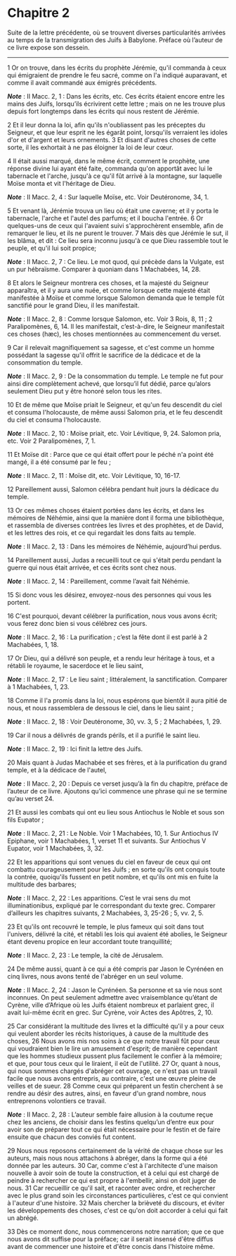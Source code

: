# Chapitre 2

Suite de la lettre précédente, où se trouvent diverses particularités arrivées au temps de la transmigration des Juifs à Babylone.
Préface où l’auteur de ce livre expose son dessein.

***

1 Or on trouve, dans les écrits du prophète Jérémie, qu'il commanda à ceux qui émigraient de prendre le feu sacré, comme on l'a indiqué auparavant, et comme il avait commandé aux émigrés précédents.

***Note*** :  II Macc. 2, 1 : Dans les écrits, etc. Ces écrits étaient encore entre les mains des Juifs, lorsqu’ils écrivirent cette lettre ; mais on ne les trouve plus depuis fort longtemps dans les écrits qui nous restent de Jérémie.

2 Et il leur donna la loi, afin qu'ils n'oubliassent pas les préceptes du Seigneur, et que leur esprit ne les égarât point, lorsqu'ils verraient les idoles d'or et d'argent et leurs ornements. 3 Et disant d'autres choses de cette sorte, il les exhortait à ne pas éloigner la loi de leur cœur.


4 Il était aussi marqué, dans le même écrit, comment le prophète, une réponse divine lui ayant été faite, commanda qu'on apportât avec lui le tabernacle et l'arche, jusqu'à ce qu'il fût arrivé à la montagne, sur laquelle Moïse monta et vit l'héritage de Dieu.

***Note*** :  II Macc. 2, 4 : Sur laquelle Moïse, etc. Voir Deutéronome, 34, 1.

5 Et venant là, Jérémie trouva un lieu où était une caverne; et il y porta le tabernacle, l'arche et l'autel des parfums; et il boucha l'entrée. 6 Or quelques-uns de ceux qui l'avaient suivi s'approchèrent ensemble, afin de remarquer le lieu, et ils ne purent le trouver. 7 Mais dès que Jérémie le sut, il les blâma, et dit : Ce lieu sera inconnu jusqu'à ce que Dieu rassemble tout le peuple, et qu'il lui soit propice;

***Note*** :  II Macc. 2, 7 : Ce lieu. Le mot quod, qui précède dans la Vulgate, est un pur hébraïsme. Comparer à quoniam dans 1 Machabées, 14, 28.

8 Et alors le Seigneur montrera ces choses, et la majesté du Seigneur apparaîtra, et il y aura une nuée, et comme lorsque cette majesté était manifestée à Moïse et comme lorsque Salomon demanda que le temple fût sanctifié pour le grand Dieu, il les manifestait.

***Note*** :  II Macc. 2, 8 : Comme lorsque Salomon, etc. Voir 3 Rois, 8, 11 ; 2 Paralipomènes, 6, 14. Il les manifestait, c’est-à-dire, le Seigneur manifestait ces choses (hæc), les choses mentionnées au commencement du verset.


9 Car il relevait magnifiquement sa sagesse, et c'est comme un homme possédant la sagesse qu'il offrit le sacrifice de la dédicace et de la consommation du temple.

***Note*** :  II Macc. 2, 9 : De la consommation du temple. Le temple ne fut pour ainsi dire complètement achevé, que lorsqu’il fut dédié, parce qu’alors seulement Dieu put y être honoré selon tous les rites.

10 Et de même que Moïse priait le Seigneur, et qu'un feu descendit du ciel et consuma l'holocauste, de même aussi Salomon pria, et le feu descendit du ciel et consuma l'holocauste.

***Note*** :  II Macc. 2, 10 : Moïse priait, etc. Voir Lévitique, 9, 24. Salomon pria, etc. Voir 2 Paralipomènes, 7, 1.

11 Et Moïse dit : Parce que ce qui était offert pour le péché n'a point été mangé, il a été consumé par le feu ;

***Note*** :  II Macc. 2, 11 : Moïse dit, etc. Voir Lévitique, 10, 16-17.

12 Pareillement aussi, Salomon célébra pendant huit jours la dédicace du temple.


13 Or ces mêmes choses étaient portées dans les écrits, et dans les mémoires de Néhémie, ainsi que la manière dont il forma une bibliothèque, et rassembla de diverses contrées les livres et des prophètes, et de David, et les lettres des rois, et ce qui regardait les dons faits au temple.

***Note*** :  II Macc. 2, 13 : Dans les mémoires de Néhémie, aujourd’hui perdus.

14 Pareillement aussi, Judas a recueilli tout ce qui s'était perdu pendant la guerre qui nous était arrivée, et ces écrits sont chez nous.

***Note*** :  II Macc. 2, 14 : Pareillement, comme l’avait fait Néhémie.

15 Si donc vous les désirez, envoyez-nous des personnes qui vous les portent.


16 C'est pourquoi, devant célébrer la purification, nous vous avons écrit; vous ferez donc bien si vous célébrez ces jours.

***Note*** :  II Macc. 2, 16 : La purification ; c’est la fête dont il est parlé à 2 Machabées, 1, 18.

17 Or Dieu, qui a délivré son peuple, et a rendu leur héritage à tous, et a rétabli le royaume, le sacerdoce et le lieu saint,

***Note*** :  II Macc. 2, 17 : Le lieu saint ; littéralement, la sanctification. Comparer à 1 Machabées, 1, 23.

18 Comme il l'a promis dans la loi, nous espérons que bientôt il aura pitié de nous, et nous rassemblera de dessous le ciel, dans le lieu saint ;

***Note*** :  II Macc. 2, 18 : Voir Deutéronome, 30, vv. 3, 5 ; 2 Machabées, 1, 29.

19 Car il nous a délivrés de grands périls, et il a purifié le saint lieu.

***Note*** :  II Macc. 2, 19 : Ici finit la lettre des Juifs.


20 Mais quant à Judas Machabée et ses frères, et à la purification du grand temple, et à la dédicace de l'autel,

***Note*** :  II Macc. 2, 20 : Depuis ce verset jusqu’à la fin du chapitre, préface de l’auteur de ce livre. Ajoutons qu’ici commence une phrase qui ne se termine qu’au verset 24.

21 Et aussi les combats qui ont eu lieu sous Antiochus le Noble et sous son fils Eupator ;

***Note*** :  II Macc. 2, 21 : Le Noble. Voir 1 Machabées, 10, 1. Sur Antiochus IV Epiphane, voir 1 Machabées, 1, verset 11 et suivants. Sur Antiochus V Eupator, voir 1 Machabées, 3, 32.

22 Et les apparitions qui sont venues du ciel en faveur de ceux qui ont combattu courageusement pour les Juifs ; en sorte qu'ils ont conquis toute la contrée, quoiqu'ils fussent en petit nombre, et qu'ils ont mis en fuite la multitude des barbares;

***Note*** :  II Macc. 2, 22 : Les apparitions. C’est le vrai sens du mot illuminationibus, expliqué par le correspondant du texte grec. Comparer d’ailleurs les chapitres suivants, 2 Machabées, 3, 25-26 ; 5, vv. 2, 5.

23 Et qu'ils ont recouvré le temple, le plus fameux qui soit dans tout l'univers, délivré la cité, et rétabli les lois qui avaient été abolies, le Seigneur étant devenu propice en leur accordant toute tranquillité;

***Note*** :  II Macc. 2, 23 : Le temple, la cité de Jérusalem.

24 De même aussi, quant à ce qui a été compris par Jason le Cyrénéen en cinq livres, nous avons tenté de l'abréger en un seul volume.

***Note*** :  II Macc. 2, 24 : Jason le Cyrénéen. Sa personne et sa vie nous sont inconnues. On peut seulement admettre avec vraisemblance qu’étant de Cyrène, ville d’Afrique où les Juifs étaient nombreux et parlaient grec, il avait lui-même écrit en grec. Sur Cyrène, voir Actes des Apôtres, 2, 10.

25 Car considérant la multitude des livres et la difficulté qu'il y a pour ceux qui veulent aborder les récits historiques, à cause de la multitude des choses, 26 Nous avons mis nos soins à ce que notre travail fût pour ceux qui voudraient bien le lire un amusement d'esprit; de manière cependant que les hommes studieux pussent plus facilement le confier à la mémoire; et que, pour tous ceux qui le liraient, il eût de l'utilité. 27 Or, quant à nous, qui nous sommes chargés d'abréger cet ouvrage, ce n'est pas un travail facile que nous avons entrepris, au contraire, c'est une œuvre pleine de veilles et de sueur. 28 Comme ceux qui préparent un festin cherchent à se rendre au désir des autres, ainsi, en faveur d'un grand nombre, nous entreprenons volontiers ce travail.

***Note*** :  II Macc. 2, 28 : L’auteur semble faire allusion à la coutume reçue chez les anciens, de choisir dans les festins quelqu’un d’entre eux pour avoir son de préparer tout ce qui était nécessaire pour le festin et de faire ensuite que chacun des conviés fut content.

29 Nous nous reposons certainement de la vérité de chaque chose sur les auteurs, mais nous nous attachons à abréger, dans la forme qui a été donnée par les auteurs. 30 Car, comme c'est à l'architecte d'une maison nouvelle à avoir soin de toute la construction, et à celui qui est chargé de peindre à rechercher ce qui est propre à l'embellir, ainsi on doit juger de nous. 31 Car recueillir ce qu'il sait, et raconter avec ordre, et rechercher avec le plus grand soin les circonstances particulières, c'est ce qui convient à l'auteur d'une histoire. 32 Mais chercher la brièveté du discours, et éviter les développements des choses, c'est ce qu'on doit accorder à celui qui fait un abrégé.


33 Dès ce moment donc, nous commencerons notre narration; que ce que nous avons dit suffise pour la préface; car il serait insensé d'être diffus avant de commencer une histoire et d'être concis dans l'histoire même.

